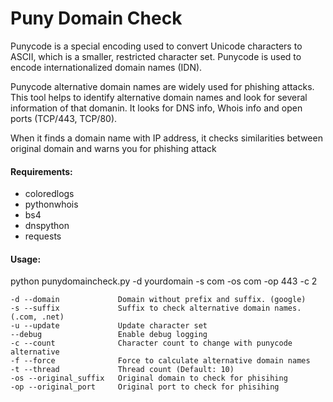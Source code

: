# Puny Domain Check

Punycode is a special encoding used to convert Unicode characters to ASCII, which is a smaller, restricted character set. Punycode is used to encode internationalized domain names (IDN).

Punycode alternative domain names are widely used for phishing attacks. This tool helps to identify alternative domain names and look for several information of that domanin. It looks for DNS info, Whois info and open ports (TCP/443, TCP/80).

When it finds a domain name with IP address, it checks similarities between original domain and warns you for phishing attack

#### Requirements: ####
* coloredlogs
* pythonwhois
* bs4
* dnspython
* requests

#### Usage: #### 
python punydomaincheck.py -d yourdomain -s com -os com -op 443 -c 2

    -d --domain             Domain without prefix and suffix. (google)
    -s --suffix             Suffix to check alternative domain names. (.com, .net)
    -u --update             Update character set
    --debug                 Enable debug logging
    -c --count              Character count to change with punycode alternative
    -f --force              Force to calculate alternative domain names
    -t --thread             Thread count (Default: 10)
    -os --original_suffix   Original domain to check for phisihing
    -op --original_port     Original port to check for phisihing
